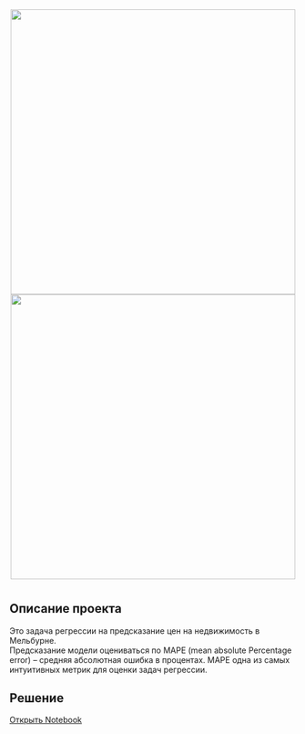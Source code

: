 <div id="header" align="center">
  <img src="https://victorzhou.com/media/keras-posts/keras-nn.png" width="500"/> 
</div>
 
 <div id="header" align="center">
  <img src="https://pbs.twimg.com/media/Dj4vAIDV4AAPOkJ.jpg" width="500"/> 
</div>

# 
## Описание проекта

Это задача регрессии на предсказание цен на недвижимость в Мельбурне.  
Предсказание модели оцениваться по MAPE (mean absolute Percentage error) – средняя абсолютная ошибка в процентах. 
MAPE одна из самых интуитивных метрик для оценки задач регрессии.


## Решение
[Открыть Notebook](./Рекомендация-тарифов.ipynb)
